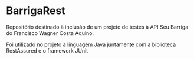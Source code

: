 # BarrigaRest
Repositório destinado à inclusão de um projeto de testes à API Seu Barriga do Francisco Wagner Costa Aquino.

Foi utilizado no projeto a linguagem Java juntamente com a biblioteca RestAssured e o framework JUnit
